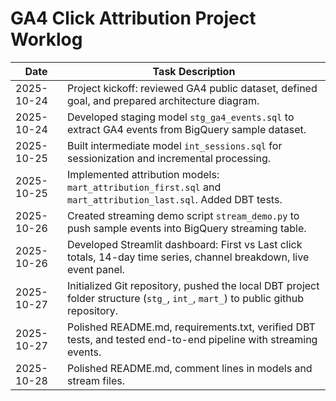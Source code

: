 # GA4 Click Attribution Project Worklog

| Date       | Task Description                                                                                  |
|------------|--------------------------------------------------------------------------------------------------|
| 2025-10-24 | Project kickoff: reviewed GA4 public dataset, defined goal, and prepared architecture diagram.  |
| 2025-10-24 | Developed staging model `stg_ga4_events.sql` to extract GA4 events from BigQuery sample dataset.|
| 2025-10-25 | Built intermediate model `int_sessions.sql` for sessionization and incremental processing.      |
| 2025-10-25 | Implemented attribution models: `mart_attribution_first.sql` and `mart_attribution_last.sql`. Added DBT tests. |
| 2025-10-26 | Created streaming demo script `stream_demo.py` to push sample events into BigQuery streaming table. |
| 2025-10-26 | Developed Streamlit dashboard: First vs Last click totals, 14-day time series, channel breakdown, live event panel. |
| 2025-10-27 | Initialized Git repository, pushed the local DBT project folder structure (`stg_`, `int_`, `mart_`) to public github repository.     |
| 2025-10-27 | Polished README.md, requirements.txt, verified DBT tests, and tested end-to-end pipeline with streaming events. |
| 2025-10-28 | Polished README.md, comment lines in models and stream files. |
